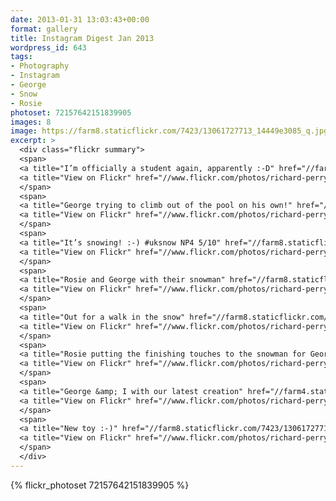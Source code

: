 ```yaml
---
date: 2013-01-31 13:03:43+00:00
format: gallery
title: Instagram Digest Jan 2013
wordpress_id: 643
tags:
- Photography
- Instagram
- George
- Snow
- Rosie
photoset: 72157642151839905
images: 8
image: https://farm8.staticflickr.com/7423/13061727713_14449e3085_q.jpg
excerpt: >
  <div class="flickr summary">
  <span>
  <a title="I’m officially a student again, apparently :-D" href="//farm4.staticflickr.com/3254/13061763253_8ff39b2433_b.jpg" class="image cboxElement" rel="gallery2"><img src="//farm4.staticflickr.com/3254/13061763253_8ff39b2433_q.jpg" alt="I’m officially a student again, apparently :-D"></a>
  <a title="View on Flickr" href="//www.flickr.com/photos/richard-perry/13061763253/" class="flickrlink"> </a>
  </span>
  <span>
  <a title="George trying to climb out of the pool on his own!" href="//farm4.staticflickr.com/3410/13061634545_0cd7776185_b.jpg" class="image cboxElement" rel="gallery2"><img src="//farm4.staticflickr.com/3410/13061634545_0cd7776185_q.jpg" alt="George trying to climb out of the pool on his own!"></a>
  <a title="View on Flickr" href="//www.flickr.com/photos/richard-perry/13061634545/" class="flickrlink"> </a>
  </span>
  <span>
  <a title="It’s snowing! :-) #uksnow NP4 5/10" href="//farm8.staticflickr.com/7323/13061630095_49b966579d_b.jpg" class="image cboxElement" rel="gallery2"><img src="//farm8.staticflickr.com/7323/13061630095_49b966579d_q.jpg" alt="It’s snowing! :-) #uksnow NP4 5/10"></a>
  <a title="View on Flickr" href="//www.flickr.com/photos/richard-perry/13061630095/" class="flickrlink"> </a>
  </span>
  <span>
  <a title="Rosie and George with their snowman" href="//farm8.staticflickr.com/7308/13061748073_a8438dfa20_b.jpg" class="image cboxElement" rel="gallery2"><img src="//farm8.staticflickr.com/7308/13061748073_a8438dfa20_q.jpg" alt="Rosie and George with their snowman"></a>
  <a title="View on Flickr" href="//www.flickr.com/photos/richard-perry/13061748073/" class="flickrlink"> </a>
  </span>
  <span>
  <a title="Out for a walk in the snow" href="//farm8.staticflickr.com/7451/13061947954_755ea3b4f3_b.jpg" class="image cboxElement" rel="gallery2"><img src="//farm8.staticflickr.com/7451/13061947954_755ea3b4f3_q.jpg" alt="Out for a walk in the snow"></a>
  <a title="View on Flickr" href="//www.flickr.com/photos/richard-perry/13061947954/" class="flickrlink"> </a>
  </span>
  <span>
  <a title="Rosie putting the finishing touches to the snowman for George" href="//farm4.staticflickr.com/3501/13061939344_652f782702_b.jpg" class="image cboxElement" rel="gallery2"><img src="//farm4.staticflickr.com/3501/13061939344_652f782702_q.jpg" alt="Rosie putting the finishing touches to the snowman for George"></a>
  <a title="View on Flickr" href="//www.flickr.com/photos/richard-perry/13061939344/" class="flickrlink"> </a>
  </span>
  <span>
  <a title="George &amp; I with our latest creation" href="//farm4.staticflickr.com/3463/13061609505_c4cbe1161c_b.jpg" class="image cboxElement" rel="gallery2"><img src="//farm4.staticflickr.com/3463/13061609505_c4cbe1161c_q.jpg" alt="George &amp; I with our latest creation"></a>
  <a title="View on Flickr" href="//www.flickr.com/photos/richard-perry/13061609505/" class="flickrlink"> </a>
  </span>
  <span>
  <a title="New toy :-)" href="//farm8.staticflickr.com/7423/13061727713_14449e3085_b.jpg" class="image cboxElement" rel="gallery2"><img src="//farm8.staticflickr.com/7423/13061727713_14449e3085_q.jpg" alt="New toy :-)"></a>
  <a title="View on Flickr" href="//www.flickr.com/photos/richard-perry/13061727713/" class="flickrlink"> </a>
  </span>
  </div>
---
```


{% flickr_photoset 72157642151839905 %}